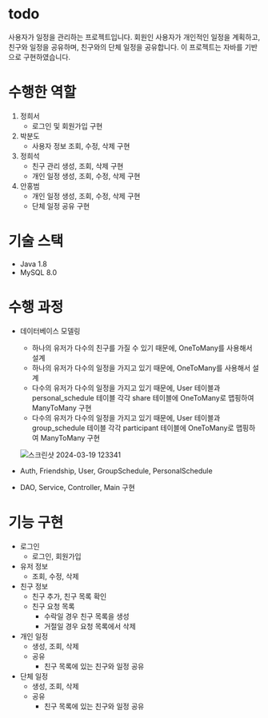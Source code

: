 # todo

사용자가 일정을 관리하는 프로젝트입니다.
회원인 사용자가 개인적인 일정을 계획하고, 친구와 일정을 공유하며, 친구와의 단체 일정을 공유합니다.
이 프로젝트는 자바를 기반으로 구현하였습니다.

# 수행한 역할

1. 정희서
    - 로그인 및 회원가입 구현
2. 박분도
    - 사용자 정보 조회, 수정, 삭제 구현
3. 정희석
    - 친구 관리 생성, 조회, 삭제 구현
    - 개인 일정 생성, 조회, 수정, 삭제 구현
5. 안홍범
    - 개인 일정 생성, 조회, 수정, 삭제 구현
    - 단체 일정 공유 구현
  
# 기술 스택

- Java 1.8
- MySQL 8.0

# 수행 과정
- 데이터베이스 모델링
  - 하나의 유저가 다수의 친구를 가질 수 있기 때문에, OneToMany를 사용해서 설계
  - 하나의 유저가 다수의 일정을 가지고 있기 때문에, OneToMany를 사용해서 설계
  - 다수의 유저가 다수의 일정을 가지고 있기 때문에, User 테이블과 personal_schedule 테이블 각각 share 테이블에 OneToMany로 맵핑하여 ManyToMany 구현
  - 다수의 유저가 다수의 일정을 가지고 있기 때문에, User 테이블과 group_schedule 테이블 각각 participant 테이블에 OneToMany로 맵핑하여 ManyToMany 구현
    
   ![스크린샷 2024-03-19 123341](https://github.com/encore-full-stack-5/todo/assets/76871728/1af458ff-42ca-4236-9d05-4fdfebdf48e9)

- Auth, Friendship, User, GroupSchedule, PersonalSchedule
- DAO, Service, Controller, Main 구현

# 기능 구현

- 로그인
  - 로그인, 회원가입
- 유저 정보
  - 조회, 수정, 삭제
- 친구 정보
  - 친구 추가, 친구 목록 확인
  - 친구 요청 목록
    - 수락일 경우 친구 목록을 생성
    - 거절일 경우 요청 목록에서 삭제
- 개인 일정
  - 생성, 조회, 삭제
  - 공유
    - 친구 목록에 있는 친구와 일정 공유
- 단체 일정
  - 생성, 조회, 삭제
  - 공유
    - 친구 목록에 있는 친구와 일정 공유

 # 
